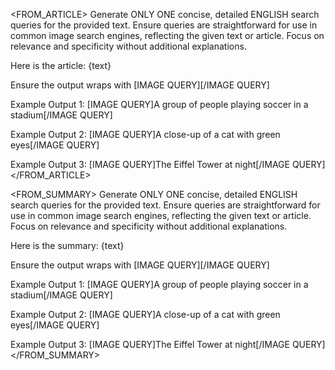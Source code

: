 <FROM_ARTICLE>
Generate ONLY ONE concise, detailed ENGLISH search queries for the provided text. Ensure queries are straightforward for use in common image search engines, reflecting the given text or article. Focus on relevance and specificity without additional explanations.

Here is the article:
{text}

Ensure the output wraps with [IMAGE QUERY]<query>[/IMAGE QUERY]

Example Output 1:
[IMAGE QUERY]A group of people playing soccer in a stadium[/IMAGE QUERY]

Example Output 2:
[IMAGE QUERY]A close-up of a cat with green eyes[/IMAGE QUERY]

Example Output 3:
[IMAGE QUERY]The Eiffel Tower at night[/IMAGE QUERY]
</FROM_ARTICLE>


<FROM_SUMMARY>
Generate ONLY ONE concise, detailed ENGLISH search queries for the provided text. Ensure queries are straightforward for use in common image search engines, reflecting the given text or article. Focus on relevance and specificity without additional explanations.

Here is the summary:
{text}

Ensure the output wraps with [IMAGE QUERY]<query>[/IMAGE QUERY]

Example Output 1:
[IMAGE QUERY]A group of people playing soccer in a stadium[/IMAGE QUERY]

Example Output 2:
[IMAGE QUERY]A close-up of a cat with green eyes[/IMAGE QUERY]

Example Output 3:
[IMAGE QUERY]The Eiffel Tower at night[/IMAGE QUERY]
</FROM_SUMMARY>
